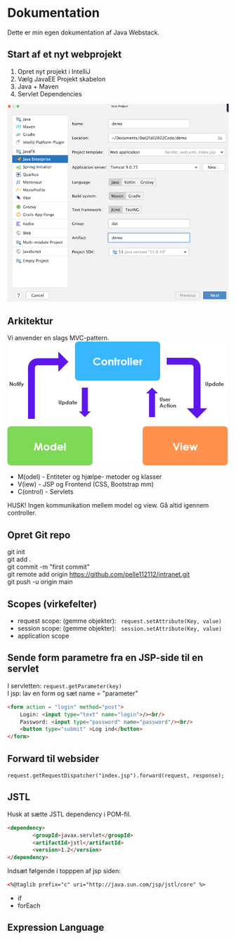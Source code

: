 # Dokumentation
Dette er min egen dokumentation af Java Webstack.

## Start af et nyt webprojekt

1. Opret nyt projekt i IntelliJ
2. Vælg JavaEE Projekt skabelon 
3. Java + Maven 
4. Servlet Dependencies

![](img/webstart.png)

## Arkitektur

Vi anvender en slags MVC-pattern.
![img.png](img/mvc.png)

- M(odel) - Entiteter og hjælpe- metoder og klasser
- V(iew) - JSP og Frontend (CSS, Bootstrap mm)
- C(ontrol) - Servlets

HUSK! Ingen kommunikation mellem model og view. Gå altid igennem controller.

## Opret Git repo

git init <br/>
git add . <br/>
git commit -m "first commit" <br/>
git remote add origin https://github.com/pelle112112/intranet.git <br/>
git push -u origin main


## Scopes (virkefelter)
- request scope: (gemme objekter): ```` request.setAttribute(Key, value)````
- session scope: (gemme objekter): ```` session.setAttribute(Key, value)````
- application scope

## Sende form parametre fra en JSP-side til en servlet
I servletten: ````request.getParameter(key)```` <br/>
I jsp: lav en form og sæt name = "parameter"
````html
<form action = "login" method="post">
    Login: <input type="text" name="login">/><br/>
    Password: <input type="password" name="password"/><br/>
    <button type="submit" >Log ind</button>
</form>
````

## Forward til websider
````
request.getRequestDispatcher("index.jsp").forward(request, response);
````


## JSTL
Husk at sætte JSTL dependency i POM-fil.
````html
<dependency>
        <groupId>javax.servlet</groupId>
        <artifactId>jstl</artifactId>
        <version>1.2</version>
</dependency>
````
Indsæt følgende i topppen af jsp siden:
````html
<%@taglib prefix="c" uri="http://java.sun.com/jsp/jstl/core" %>
````
- if
- forEach

## Expression Language 